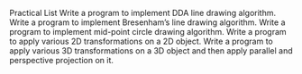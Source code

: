 Practical List
Write a program to implement DDA line drawing algorithm.
Write a program to implement Bresenham’s line drawing algorithm.
Write a program to implement mid-point circle drawing algorithm.
Write a program to apply various 2D transformations on a 2D object.
Write a program to apply various 3D transformations on a 3D object and then apply parallel and perspective projection on it.
